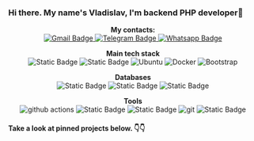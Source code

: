 ### Hi there. My name's Vladislav, I'm backend PHP developer👋
<p align="center">
    <b>My contacts:</b>
    <br>
    <a href="mailto:vladislav.arutiunian@gmail.com">
        <img src="https://img.shields.io/badge/-Gmail-c14438?style=for-the-badge&logo=Gmail&logoColor=white"
             alt="Gmail Badge">
    </a>
    <a href="https://t.me/d3f3z3">
        <img src="https://img.shields.io/badge/-telegram-0088cc?style=for-the-badge&logo=telegram&logoColor=white"
             alt="Telegram Badge">
    </a>
    <a href="https://wa.me/79312960001">
        <img src="https://img.shields.io/badge/Whatsapp-brightgreen?style=for-the-badge&logo=whatsapp&logoColor=white"
             alt="Whatsapp Badge">
    </a>
</p>
<p align="center">
<div align="center">
    <b>Main tech stack</b>
    <br>
    <img alt="Static Badge"
         src="https://img.shields.io/badge/PHP-%238993BE?style=for-the-badge&logo=php&logoColor=white">
    <img alt="Static Badge" src="https://img.shields.io/badge/Laravel-%23FF7865?style=for-the-badge&logo=laravel">
    <img alt="Ubuntu"
         src="https://img.shields.io/badge/-Ubuntu-dd4814?style=for-the-badge&logo=ubuntu&logoColor=white"/>
    <img alt="Docker"
         src="https://img.shields.io/badge/-Docker-05529c?style=for-the-badge&logo=docker&logoColor=white"/>
    <img alt="Bootstrap"
         src="https://img.shields.io/badge/-bootstrap-7952b3?style=for-the-badge&logo=bootstrap&logoColor=white"/>
  </div>
</p>
<p align="center">
<div align="center">
    <b>Databases</b>
    <br>
    <img alt="Static Badge"
         src="https://img.shields.io/badge/MySQL-%234479A1?style=for-the-badge&logo=mysql&labelColor=white">
    <img alt="Static Badge"
         src="https://img.shields.io/badge/PostgreSQL-%234169E1?style=for-the-badge&logo=postgresql&labelColor=dbd9d3">
    <img alt="Static Badge"
         src="https://img.shields.io/badge/SQLite-%23003B57?style=for-the-badge&logo=sqlite&labelColor=dbd9d3">
</div>
</p>
<p align="center">
<div align="center">
    <b>Tools</b>
    <br>
    <img alt="github actions" src="https://img.shields.io/badge/-Github_Actions-311C87?style=for-the-badge&logo=github-actions&logoColor=white"/>
    <img alt="Static Badge" src="https://img.shields.io/badge/Jira-%230052CC?style=for-the-badge&logo=atlassian">
    <img alt="Static Badge" src="https://img.shields.io/badge/PhpStorm-%23000000?style=for-the-badge&logo=phpstorm"/>
    <img alt="git" src="https://img.shields.io/badge/-Git-ea2845?style=for-the-badge&logo=git&logoColor=white"/>
    <img alt="Static Badge" src="https://img.shields.io/badge/Postman-%23FF6C37?style=for-the-badge&logo=postman&labelColor=white">
</div>
</p>

#### Take a look at pinned projects below. 👇👇
